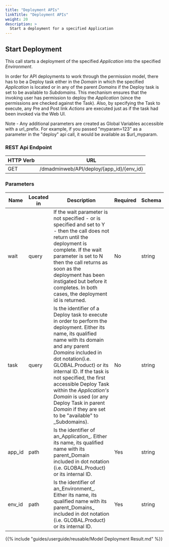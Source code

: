 ```yaml
---
title: "Deployment APIs"
linkTitle: "Deployment APIs"
weight: 20
description: >
  Start a deployment for a specified Application
---
```


## Start Deployment

This call starts a deployment of the specified _Application_ into the specified _Environment_.

In order for API deployments to work through the permission model, there has to be a Deploy task either in the _Domain_ in which the specified _Application_ is located or in any of the parent _Domains_ if the Deploy task is set to be available to _Subdomains_. This mechanism ensures that the invoking user has permission to deploy the _Application_ (since the permissions are checked against the Task). Also, by specifying the Task to execute, any Pre and Post link _Actions_ are executed just as if the task had been invoked via the Web UI.

Note - Any additional parameters are created as Global Variables accessible with a url_prefix. For example, if you passed "myparam=123" as a parameter in the "deploy" api call, it would be available as $url_myparam.

### REST Api Endpoint

| HTTP Verb | URL |
| ---- | ----------- |
| GET | /dmadminweb/API/deploy/{app_id}/{env_id} |

### Parameters

| Name | Located in | Description | Required | Schema |
| ---- | ---------- | ----------- | -------- | ---- |
| wait | query | If the wait parameter is not specified - or is specified and set to Y - then the call does not return until the deployment is complete. If the wait parameter is set to N then the call returns as soon as the deployment has been instigated but before it completes. In both cases, the deployment id is returned.  | No | string |
| task | query | Is the identifier of a Deploy task to execute in order to perform the deployment. Either its name, its qualified name with its domain and any parent _Domains_ included in dot notation(i.e. GLOBAL.Product) or its internal ID. If the task is not specified, the first accessible Deploy Task within the _Application's_ _Domain_ is used (or any Deploy Task in parent _Domain_ if they are set to be "available" to _Subdomains).  | No | string |
| app_id | path | Is the identifier of an_Application_. Either its name, its qualified name with its parent_Domain included in dot notation (i.e. GLOBAL.Product) or its internal ID. | Yes | string |
| env_id | path | Is the identifier of an_Environment_. Either its name, its qualified name with its parent_Domains_ included in dot notation (i.e. GLOBAL.Product) or its internal ID. | Yes | string |

{{% include "guides/userguide/reusable/Model Deployment Result.md" %}}
